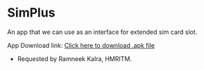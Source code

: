 # SimPlus
An app that we can use as an interface for extended sim card slot.

App Download link:
<a href="https://drive.google.com/open?id=0B3L1gvQrBEvPSThZRk5rT01oZVk">Click here to download .apk file</a>

- Requested by Ramneek Kalra, HMRITM.
